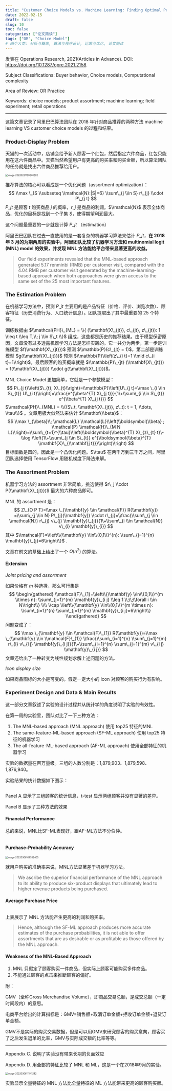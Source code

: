 ```yaml
---
title: "Customer Choice Models vs. Machine Learning: Finding Optimal Product Displays on Alibaba"
date: 2022-02-15
draft: false
slug: 10
toc: false
categories: ["论文简读"]
tags: ["OR", "Choice Model"]
# 四个大类: 分析与概率, 算法与程序设计, 运筹与优化, 论文简读
---
```


发表在 Operations Research, 2021(Articles in Advance). DOI: https://doi.org/10.1287/opre.2021.2158.

Subject Classiﬁcations: Buyer behavior, Choice models, Computational complexity 

Area of Review: OR Practice

Keywords: choice models; product assortment; machine learning; field experiment; retail operations

---

这篇文章记录了阿里巴巴算法团队在 2018 年针对商品推荐的两种方法 machine learning VS customer choice models 的过程和结果。



### Product-Display Problem

天猫的一次活动中，店铺会给予新人顾客一个红包，然后指定六件商品，红包只能用在这六件商品中。天猫当然希望用户有更高的购买率和购买金额，所以算法团队的任务就是找出六件商品推荐给用户。

<img src="../../figures/10/image-20220221160640582.png" alt="image-20220221160640582" style="zoom:50%;" />



推荐算法的核心可以看成是一个优化问题（assortment optimization）：
$$
\\max \_{S \\subseteq \\mathcal{N}:|S|=6} \\sum\_{j \\in S} r\_{j} \\cdot P\_{j t}
$$
$P\_{jt}$ 是顾客 $t$ 购买商品 $j$ 的概率，$r\_j$ 是商品的利润。$\\mathcal{N}$ 表示全体商品，优化的目标是找到一个子集 $S$，使得期望利润最大。

这个问题最重要的一步就是计算 $P\_{jt}$ （estimation）

阿里巴巴团队在过去一直使用的是一套复杂的机器学习算法来估计 $P\_{jt}$，**在 2018 年 3 月的为期两周的实验中，阿里团队比较了机器学习方法和 multinomial logit (MNL) model 的效果，并发现 MNL 方法能给平台带来显著更高的收益。**

> Our ﬁeld experiments revealed that the MNL-based approach generated 5.17 renminbi (RMB) per customer visit, compared with the 4.04 RMB per customer visit generated by the machine-learning-based approach when both approaches were given access to the same set of the 25 most important features.



### The Estimation Problem

在机器学习方法中，预测 $P\_{jt}$ 主要用的是产品特征（价格、评价、浏览次数）、顾客特征（历史消费行为、人口统计信息）。团队提取出了其中最重要的 25 个特征。

训练数据由 $\\mathcal{PH}\_{ML} = \\{ (\\mathbf{X\_{jt}}, c\_{jt}, z\_{jt}): 1 \\leq t \\leq T,\\; j \\in S\_t \\}$ 组成，这些都是历史的推荐结果。由于模型保密原因，文章没有过多透露机器学习方法是怎样实践的。它一共分为两步，第一步是训练模型 $f(\\mathbf{X\_{jt}})$ 预测 $\\mathbb{P}(c\_{jt} = 1)$，第二部是训练模型 $g(\\mathbf{X\_{jt}})$ 预测 $\\mathbb{P}\\left(z\_{i t}=1 \\mid c\_{i t}=1\\right)$，最后顾客的购买概率就是 $\\mathbb{P}\_{jt} (\\mathbf{X\_{jt}}) = f(\\mathbf{X\_{jt}}) \\cdot g(\\mathbf{X\_{jt}})$。



MNL Choice Model 更加简单，它就是一个参数模型：
$$
P\_{j t}\\left(S\_{t}, X\_{t}\\right)=\\mathbb{P}\\left[U\_{j t}=\\max \_{i \\in S\_{t}} U\_{i t}\\right]=\\frac{e^{\\beta^{T} X\_{j t}}}{1\+\\sum\_{i \\in S\_{t}} e^{\\beta^{T} X\_{j t}}}
$$
$\\mathcal{PH}\_{MNL} = \\{(S\_t, \\mathbf{X\_{jt}}, z\_t): t = 1, \\dots, \\tau\\}$ 。文章用极大似然法来估计 $\\mathbf{\\beta}$：
$$
\\max \_{\\beta}\\;
\\mathcal{L} \\mathcal{L}\\left(\\boldsymbol{\\beta} ; \\mathcal{P} \\mathcal{H}\_{M N L}\\right)=\\sum\_{t=1}^{\\tau}\\left(\\boldsymbol{\\beta}^{T} X\_{z\_{t} t}\-\\log \\left(1\+\\sum\_{j \\in S\_{t}} e^{\\boldsymbol{\\beta}^{T} \\mathbf{X}\_{\\mathbf{j t}}}\\right)\\right)
$$
目标函数是凹的，因此是一个凸优化问题。$\\tau$ 在两千万到三千万之间，阿里团队选择使用 TensorFlow 用随机梯度下降法来解。

### The Assortment Problem

机器学习方法的 assortment 非常简单，挑选使得 $r\_j \\cdot P(\\mathbf{X\_{jt}})$ 最大的六种商品即可。

MNL 的 assortment 是：
$$
Z\_{O P T}=\\max \_{\\mathbf{y} \\in \\mathcal{F}} R(\\mathbf{y}) =\\sum\_{j \\in N} P\_{j}(\\mathbf{y}) \\cdot r\_{j}=\\frac{\\sum\_{j \\in \\mathcal{N}} r\_{j} v\_{j} \\mathbf{y}\_{j}}{1\+\\sum\_{i \\in \\mathcal{N}} v\_{i} \\mathbf{y}\_{i}}
$$
其中 $\\mathcal{F}=\\left\\{\\mathbf{y} \\in\\{0,1\\}^{n}: \\sum\_{j=1}^{n} \\mathbf{y}\_{j}=6\\right\\}$ .

文章在前文的基础上给出了一个 $O(n^2)$ 的算法。



#### Extension

*Joint pricing and assortment*

如果价格有 $m$ 种选择，那么可行集是
$$
\\begin{gathered}
\\mathcal{F}\_{1}=\\left\\{\\mathbf{y} \\in\\{0,1\\}^{m \\times n}: \\sum\_{j=1}^{m} \\mathbf{y}\_{i j} \\leq 1 \\;\\;\\forall i \\in N\\right\\} \\\\
\\cap \\left\\{\\mathbf{y} \\in\\{0,1\\}^{m \\times n}: \\sum\_{i=1}^{n} \\sum\_{j=1}^{m} \\mathbf{y}\_{i j}=6\\right\\}
\\end{gathered}
$$
问题变成了：
$$
\\max \_{\\mathbf{y} \\in \\mathcal{F}\_{1}} R(\\mathbf{y})=\\max \_{\\mathbf{y} \\in \\mathcal{F}\_{1}} \\frac{\\sum\_{i=1}^{n} \\sum\_{j=1}^{m} r\_{i} v\_{i j} \\mathbf{y}\_{i j}}{1\+\\sum\_{i=1}^{n} \\sum\_{j=1}^{m} v\_{i j} \\mathbf{y}\_{i j}}
$$
文章还给出了一种转变为线性规划求解上述问题的方法。



*Icon display size*

如果商品图标的大小是可变的。假定一定大小的 icon 对顾客的购买行为有影响。



### Experiment Design and Data & Main Results

这一部分文章叙述了实验的设计过程并从统计学的角度说明了实验的有效性。



在第一周的实验里，团队对比了一下三种方法：

1. The MNL-based approach (MNL approach) 使用 top25 特征的MNL
2. The same-feature-ML-based approach (SF-ML approach) 使用 top25 特征的机器学习
3. The all-feature-ML-based approach (AF-ML approach) 使用全部特征的机器学习

实验的数据量在百万量级。三组的人数分别是：1,879,903、1,879,598、1,876,940。

实验结果的统计数据如下图示：

<img src="../../figures/10/image-20220306102610935.png" alt="" style="zoom:50%;" />



Panel A 显示了三组顾客的统计信息，t-test 显示两组顾客并没有显著的差异。

Panel B 显示了三种方法的效果

#### Financial Performance

总的来说，MNL比SF-ML表现好，跟AF-ML方法不分伯仲。

<img src="../../figures/10/image-20220306103851084.png" alt="" style="zoom:50%;" />



#### Purchase-Probability Accuracy

<img src="../../figures/10/image-20220306104532405.png" alt="image-20220306104532405" style="zoom:50%;" />

就用户购买的准确率来说，MNL方法显著差于机器学习方法。

> We ascribe the superior ﬁnancial performance of the MNL approach to its ability to produce six-product displays that ultimately lead to higher revenue products being purchased.



#### Average Purchase Price

<img src="../../figures/10/image-20220306104839997.png" alt="" style="zoom:50%;" />

上表展示了 MNL 方法能产生更高的利润和购买率。



> Hence, although the SF-ML approach produces more accurate estimates of the purchase probabilities, it is not able to offer assortments that are as desirable or as proﬁtable as those offered by the MNL approach.



#### Weakness of the MNL-Based Approach

1. MNL 只假定了顾客购买一件商品，但实际上顾客可能购买多件商品。
2. 不能通过顾客的点击来推断顾客的偏好。




附：

GMV（全称Gross Merchandise Volume），即商品交易总额，是成交总额（一定时间段内）的意思。

电商平台给出的计算指标是：GMV=销售额+取消订单金额+拒收订单金额+退货订单金额。

GMV不是实际的购买交易数据，但是可以用GMV来研究顾客的购买意向，顾客买了之后发生退单的比率，GMV与实际成交额的比率等等。

---

Appendix C. 说明了实验没有带来长期的负面效应



Appendix D. 用全部的特征比较了 MNL 和 ML，这是一个在2018年9月的实验。

<img src="../../figures/10/image-20220306111911242.png" alt="image-20220306111911242" style="zoom:50%;" />

实验显示全量特征的 MNL 方法比全量特征的 ML 方法能带来更高的顾客购买额。

